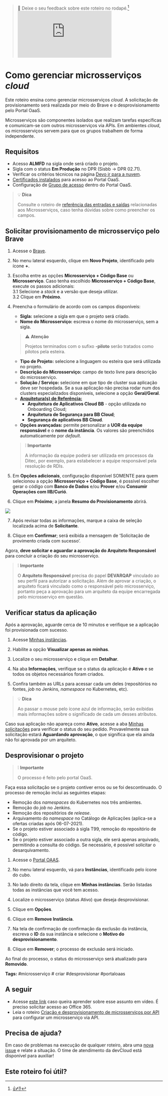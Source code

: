 > :speech_balloon: Deixe o seu feedback sobre este roteiro no rodapé.[^1]
![](https://eni.bb.com.br/eni1/matomo.php?idsite=469&amp;rec=1&amp;url=https://fontes.intranet.bb.com.br/dev/publico/roteiros/-/blob/master/ofertas/Como_gerenciar_microsservicos.md&amp;action_name=ofertas/Como_gerenciar_microsservicos)

# Como gerenciar microsserviços *cloud*

Este roteiro ensina como gerenciar microsserviços *cloud*. A solicitação de provisionamento será realizada por meio do Brave e o desprovisionamento pelo Portal OaaS.

Microsserviços são componentes isolados que realizam tarefas específicas e comunicam-se com outros microsserviços via APIs. Em ambientes *cloud*, os microsserviços servem para que os grupos trabalhem de forma independente.

## Requisitos

* Acesso **ALMFD** na sigla onde será criado o projeto.
* Sigla com o status **Em Produção** no DPR (Sisbb -> DPR 02.71).
* Verificar  os critérios técnicos na página [Devo ir para a nuvem](https://cloud.dev.intranet.bb.com.br/devo-ir-para-nuvem).
* [Certificados instalados](https://fontes.intranet.bb.com.br/sgh/publico/atendimento/-/wikis/Portal-OaaS/01-Primeiros%20Passos#acesso-ao-portal-de-ofertas) para acesso ao Portal OaaS.
* Configuração de [Grupo de acesso](https://fontes.intranet.bb.com.br/sgh/publico/atendimento/-/wikis/Portal-OaaS/03-Inst%C3%A2ncias) dentro do Portal OaaS.

> :bulb: **Dica** 
> 
> Consulte o roteiro de [referência das entradas e saídas](./ofertas/referencias/tabela_input_output.md) relacionadas aos Microsserviços, caso tenha dúvidas sobre como preencher os campos.

## Solicitar provisionamento de microsserviço pelo Brave 

1. Acesse o [Brave](https://brave.dev.intranet.bb.com.br).
2. No menu lateral esquerdo, clique em **Novo Projeto**, identificado pelo ícone **+**.
3. Escolha entre as opções **Microsserviço + Código Base** ou **Microsserviço**. Caso tenha escolhido **Microsserviço + Código Base**, execute os passos adicionais: <br>
    3.1 Selecione a *stack* e a versão que deseja utilizar. <br>
    3.2 Clique em **Próximo**.
4. Preencha o formulário de acordo com os campos disponíveis:

    * **Sigla:** selecione a sigla em que o projeto será criado.
    * **Nome do Microsserviço:** escreva o nome do microsserviço, sem a sigla.
    > :warning: **Atenção** 
    > 
    > Projetos terminados com o sufixo **-piloto** serão tratados como pilotos pela esteira.
    * **Tipo de Projeto:** selecione a linguagem ou esteira que será utilizada no projeto.
    * **Descrição do Microsserviço:** campo de texto livre para descrição do microsserviço.
    * **Solução / Serviço:** selecione em que tipo de cluster sua aplicação deve ser hospedada. Se a sua aplicação não precisa rodar num dos clusters especializados disponíveis, selecione a opção **Geral/Geral**.
    * **[Arquitetura(s) de Referência:](https://arquitetura.intranet.bb.com.br/docs/category/arquiteturas-de-referencia/)**
        * **Arquitetura de Aplicativos Cloud BB** - opção utilizada no Onboarding Cloud;
        * **Arquitetura de Segurança para BB Cloud**;
        * **Segurança de aplicativos BB Cloud**. 
    * **Opções avançadas:** permite personalizar a **UOR da equipe responsável** e o **nome da instância**. Os valores são preenchidos automaticamente por *default*.

    > :grey_exclamation: **Importante** 
    > 
    > A informação da equipe poderá ser utilizada em processos da Ditec, por exemplo, para estabelecer a equipe responsável pela resolução de RDIs.

5.  Em **Opções adicionais**, configuração disponível SOMENTE para quem selecionou a opção **Microsserviço + Código Base**, é possível escolher gerar o código com **Banco de Dados** e/ou **Prover** e/ou **Consumir Operações com IIB/Curió**.

6. Clique em **Próximo**; a janela **Resumo do Provisionamento** abrirá. 

![ ](./imagens/oferta-brave-resumo-provimento.png)

7. Após revisar todas as informações, marque a caixa de seleção localizada acima de **Solicitante**.

8. Clique em  **Confirmar**; será exibida a mensagem de ‘Solicitação de provimento criada com sucesso’.

Agora, **deve solicitar e aguardar a aprovação do Arquiteto Responsável** para concluir a criação do seu microsserviço. 

> :grey_exclamation: **Importante**  
> 
> O **Arquiteto Responsável** precisa do papel **DEVARQAP** vinculado ao seu perfil para autorizar a solicitação. Além de aprovar a criação, o arquiteto ficará vinculado como o responsável pelo microsserviço, portanto peça a aprovação para um arquiteto da equipe encarregada pelo microsserviço em questão.

## Verificar status da aplicação

Após a aprovação, aguarde cerca de 10 minutos e verifique se a aplicação foi provisionada com sucesso. 

1. Acesse [Minhas instâncias](https://portal.nuvem.bb.com.br/view-instances/all).

2. Habilite a opção **Visualizar apenas as minhas**.

3. Localize o seu microsserviço e clique em **Detalhar**.

4. Na aba **Informações**, verifique se o status da aplicação é **Ativo** e se todos os objetos necessários foram criados. 

5. Confira também as URLs para acessar cada um deles (repositórios no fontes, *job* no Jenkins, *namespace* no Kubernetes, etc).

> :bulb: **Dica** 
>
> Ao passar o mouse pelo ícone azul de informação, serão exibidas mais informações sobre o significado de cada um desses atributos.

Caso sua aplicação não apareça como **Ativo**, acesse a aba [Minhas solicitações](https://portal.nuvem.bb.com.br/requests/user) para verificar o status do seu pedido. Provavelmente sua solicitação estará **Aguardando aprovação**, o que significa que ela ainda não foi aprovada por um arquiteto.

## Desprovisionar o projeto

> :grey_exclamation: **Importante**  
> 
> O processo é feito pelo portal OaaS.

Faça essa solicitação se o projeto contiver erros ou se foi descontinuado. O processo de remoção inclui as seguintes etapas: 

* Remoção dos *namespaces* do Kubernetes nos três ambientes. 
* Remoção do *job* no Jenkins. 
* Remoção dos repositórios de *release*. 
* Arquivamento do *namespace* no Catálogo de Aplicações (aplica-se a ofertas criadas após 06-07-2021). 
* Se o projeto estiver associado à sigla T99, remoção do repositório de código. 
* Se o projeto estiver associado a outra sigla, ele será apenas arquivado, permitindo a consulta do código. Se necessário, é possível solicitar o desarquivamento.

1. Acesse o [Portal OAAS](https://portal.nuvem.bb.com.br/).

2. No menu lateral esquerdo, vá para **Instâncias**, identificado pelo ícone do cubo.

3. No lado direito da tela, clique em **Minhas instâncias**. Serão listadas todas as instâncias que você tem acesso.

4. Localize o microsserviço (status Ativo) que deseja desprovisionar. 

5. Clique em **Opções**.

6. Clique em **Remove Instância**. 

7. Na tela de confirmação de confirmação da exclusão da instância, escreva o **ID** da sua instância e selecione o **Motivo do desprovisionamento**. 

8. Clique em **Remover**; o processo de exclusão será iniciado.

Ao final do processo, o status do microsserviço será atualizado para **Removido**. 

**Tags:** #microsserviço # criar #desprovisionar #portaloaas

## A seguir

* Acesse [este link](https://web.microsoftstream.com/video/b7c41998-7e54-494c-a468-688b2cc37fde) caso queira aprender sobre esse assunto em vídeo. É preciso solicitar acesso ao Office 365.
* Leia o roteiro [Criação e desprovisionamento de microsserviços por API](/ofertas/arquivados/ofertas_CriandoMicroservico.md#cria%C3%A7%C3%A3o-e-desprovisionamento-de-microsservi%C3%A7os-por-api) para configurar um microsserviço via API.

## Precisa de ajuda?
Em caso de problemas na execução de qualquer roteiro, abra uma [nova issue](https://fontes.intranet.bb.com.br/dev/publico/atendimento/-/issues) e relate a situação. O time de atendimento da devCloud está disponível para auxiliar!  

## Este roteiro foi útil?
[^1]: [👍👎](http://feedback.dev.intranet.bb.com.br/?origem=roteiros&url_origem=fontes.intranet.bb.com.br/dev/publico/roteiros/-/blob/master/ofertas/Como_gerenciar_microsservicos.md&internalidade=ofertas/Como_gerenciar_microsservicos)
